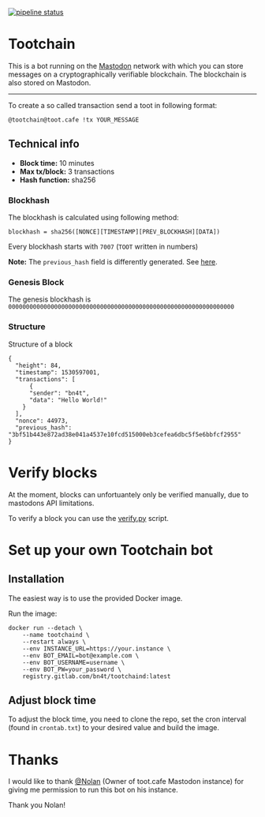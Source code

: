 [![pipeline status](https://gitlab.com/bn4t/tootchaind/badges/master/pipeline.svg)](https://gitlab.com/bn4t/tootchaind/commits/master)

# Tootchain

This is a bot running on the [Mastodon](https://joinmastadon.org) network with which you can store messages on a cryptographically verifiable blockchain.
The blockchain is also stored on Mastodon.

___
To create a so called transaction send a toot in following format:

`@tootchain@toot.cafe !tx YOUR_MESSAGE`


## Technical info

- **Block time:** 10 minutes
- **Max tx/block:** 3 transactions
- **Hash function:** sha256

### Blockhash

The blockhash is calculated using following method:
````
blockhash = sha256([NONCE][TIMESTAMP][PREV_BLOCKHASH][DATA])
````

Every blockhash starts with `7007` (`TOOT` written in numbers)

**Note:** The `previous_hash` field is differently generated. See [here](https://gitlab.com/bn4t/tootchaind/blob/master/tootchaind.py#L195).

### Genesis Block

The genesis blockhash is `0000000000000000000000000000000000000000000000000000000000000000`

### Structure

Structure of a block

````
{
  "height": 84,
  "timestamp": 1530597001,
  "transactions": [
      {
      "sender": "bn4t",
      "data": "Hello World!"
    }
  ],
  "nonce": 44973,
  "previous_hash": "3bf51b443e872ad38e041a4537e10fcd515000eb3cefea6dbc5f5e6bbfcf2955"
}
````

# Verify blocks

At the moment, blocks can unfortuantely only be verified manually, due to mastodons API limitations.

To verify a block you can use the [verify.py](https://gitlab.com/bn4t/tootchaind/blob/master/verify.py) script.

# Set up your own Tootchain bot

## Installation

The easiest way is to use the provided Docker image.

Run the image:

````
docker run --detach \
    --name tootchaind \
    --restart always \
    --env INSTANCE_URL=https://your.instance \
    --env BOT_EMAIL=bot@example.com \
    --env BOT_USERNAME=username \
    --env BOT_PW=your_password \
    registry.gitlab.com/bn4t/tootchaind:latest
````

## Adjust block time

To adjust the block time, you need to clone the repo, 
set the cron interval (found in `crontab.txt`) to your desired value and build the image.


# Thanks

I would like to thank [@Nolan](https://toot.cafe/@nolan) (Owner of toot.cafe Mastodon instance) for giving me permission to run this bot on his instance.

Thank you Nolan!
